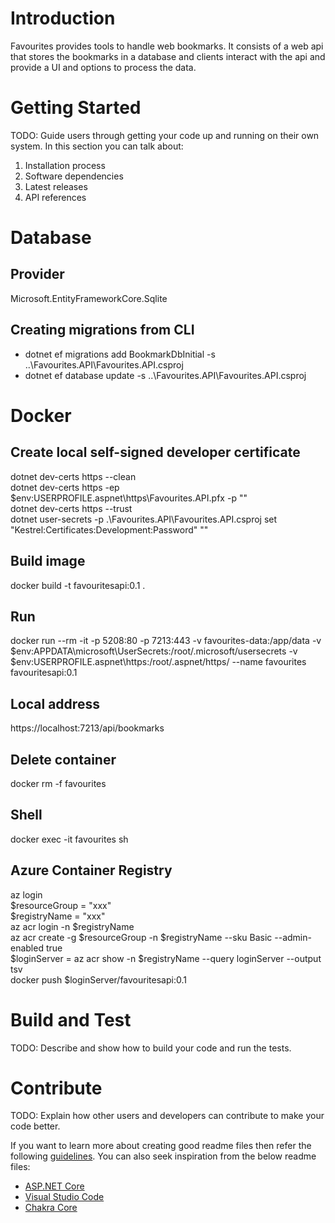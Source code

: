 # Introduction 
Favourites provides tools to handle web bookmarks. It consists of a web api that stores the bookmarks in a database and clients interact with the api and provide a UI and options to process the data. 

# Getting Started
TODO: Guide users through getting your code up and running on their own system. In this section you can talk about:
1.	Installation process
2.	Software dependencies
3.	Latest releases
4.	API references

# Database
## Provider
Microsoft.EntityFrameworkCore.Sqlite
## Creating migrations from CLI
* dotnet ef migrations add BookmarkDbInitial -s ..\Favourites.API\Favourites.API.csproj
* dotnet ef database update -s ..\Favourites.API\Favourites.API.csproj
# Docker
## Create local self-signed developer certificate
dotnet dev-certs https --clean\
dotnet dev-certs https -ep $env:USERPROFILE\.aspnet\https\Favourites.API.pfx -p "<Password>"\
dotnet dev-certs https --trust\
dotnet user-secrets -p .\Favourites.API\Favourites.API.csproj set "Kestrel:Certificates:Development:Password" "<Password>"
## Build image
docker build -t favouritesapi:0.1 .
## Run 
docker run --rm -it -p 5208:80 -p 7213:443 -v favourites-data:/app/data -v $env:APPDATA\microsoft\UserSecrets\:/root/.microsoft/usersecrets -v $env:USERPROFILE\.aspnet\https:/root/.aspnet/https/ --name favourites favouritesapi:0.1
## Local address
https://localhost:7213/api/bookmarks
## Delete container
docker rm -f favourites
## Shell
docker exec -it favourites sh
## Azure Container Registry
az login\
$resourceGroup = "xxx"\
$registryName = "xxx"\
az acr login -n $registryName\
az acr create -g $resourceGroup -n $registryName --sku Basic --admin-enabled true\
$loginServer = az acr show -n $registryName --query loginServer --output tsv\
docker push $loginServer/favouritesapi:0.1
# Build and Test
TODO: Describe and show how to build your code and run the tests. 

# Contribute
TODO: Explain how other users and developers can contribute to make your code better. 

If you want to learn more about creating good readme files then refer the following [guidelines](https://docs.microsoft.com/en-us/azure/devops/repos/git/create-a-readme?view=azure-devops). You can also seek inspiration from the below readme files:
- [ASP.NET Core](https://github.com/aspnet/Home)
- [Visual Studio Code](https://github.com/Microsoft/vscode)
- [Chakra Core](https://github.com/Microsoft/ChakraCore)
